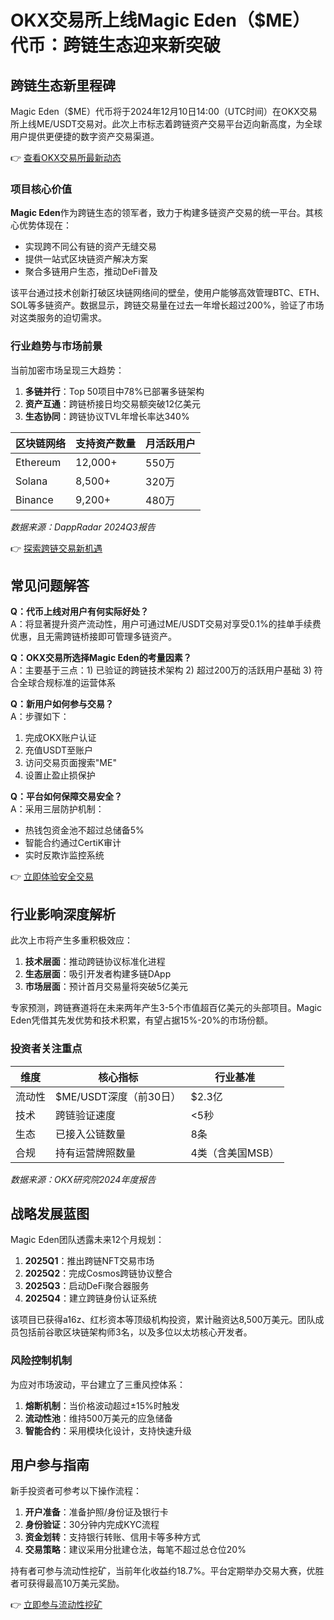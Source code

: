 # OKX交易所上线Magic Eden（$ME）代币：跨链生态迎来新突破

## 跨链生态新里程碑

Magic Eden（$ME）代币将于2024年12月10日14:00（UTC时间）在OKX交易所上线ME/USDT交易对。此次上市标志着跨链资产交易平台迈向新高度，为全球用户提供更便捷的数字资产交易渠道。

👉 [查看OKX交易所最新动态](https://bit.ly/okx_welcome)

### 项目核心价值

**Magic Eden**作为跨链生态的领军者，致力于构建多链资产交易的统一平台。其核心优势体现在：
- 实现跨不同公有链的资产无缝交易
- 提供一站式区块链资产解决方案
- 聚合多链用户生态，推动DeFi普及

该平台通过技术创新打破区块链网络间的壁垒，使用户能够高效管理BTC、ETH、SOL等多链资产。数据显示，跨链交易量在过去一年增长超过200%，验证了市场对这类服务的迫切需求。

### 行业趋势与市场前景

当前加密市场呈现三大趋势：
1. **多链并行**：Top 50项目中78%已部署多链架构
2. **资产互通**：跨链桥接日均交易额突破12亿美元
3. **生态协同**：跨链协议TVL年增长率达340%

| 区块链网络 | 支持资产数量 | 月活跃用户 |
|------------|--------------|------------|
| Ethereum   | 12,000+      | 550万      |
| Solana     | 8,500+       | 320万      |
| Binance    | 9,200+       | 480万      |

*数据来源：DappRadar 2024Q3报告*

👉 [探索跨链交易新机遇](https://bit.ly/okx_welcome)

## 常见问题解答

**Q：代币上线对用户有何实际好处？**  
A：将显著提升资产流动性，用户可通过ME/USDT交易对享受0.1%的挂单手续费优惠，且无需跨链桥接即可管理多链资产。

**Q：OKX交易所选择Magic Eden的考量因素？**  
A：主要基于三点：1) 已验证的跨链技术架构 2) 超过200万的活跃用户基础 3) 符合全球合规标准的运营体系

**Q：新用户如何参与交易？**  
A：步骤如下：  
1. 完成OKX账户认证  
2. 充值USDT至账户  
3. 访问交易页面搜索"ME"  
4. 设置止盈止损保护  

**Q：平台如何保障交易安全？**  
A：采用三层防护机制：  
- 热钱包资金池不超过总储备5%  
- 智能合约通过CertiK审计  
- 实时反欺诈监控系统

👉 [立即体验安全交易](https://bit.ly/okx_welcome)

## 行业影响深度解析

此次上市将产生多重积极效应：
1. **技术层面**：推动跨链协议标准化进程
2. **生态层面**：吸引开发者构建多链DApp
3. **市场层面**：预计首月交易量将突破5亿美元

专家预测，跨链赛道将在未来两年产生3-5个市值超百亿美元的头部项目。Magic Eden凭借其先发优势和技术积累，有望占据15%-20%的市场份额。

### 投资者关注重点

| 维度       | 核心指标                  | 行业基准       |
|------------|---------------------------|----------------|
| 流动性     | $ME/USDT深度（前30日）    | $2.3亿         |
| 技术       | 跨链验证速度              | <5秒           |
| 生态       | 已接入公链数量            | 8条            |
| 合规       | 持有运营牌照数量          | 4类（含美国MSB）|

*数据来源：OKX研究院2024年度报告*

## 战略发展蓝图

Magic Eden团队透露未来12个月规划：
1. **2025Q1**：推出跨链NFT交易市场
2. **2025Q2**：完成Cosmos跨链协议整合
3. **2025Q3**：启动DeFi聚合器服务
4. **2025Q4**：建立跨链身份认证系统

该项目已获得a16z、红杉资本等顶级机构投资，累计融资达8,500万美元。团队成员包括前谷歌区块链架构师3名，以及多位以太坊核心开发者。

### 风险控制机制

为应对市场波动，平台建立了三重风控体系：
1. **熔断机制**：当价格波动超过±15%时触发
2. **流动性池**：维持500万美元的应急储备
3. **智能合约**：采用模块化设计，支持快速升级

## 用户参与指南

新手投资者可参考以下操作流程：
1. **开户准备**：准备护照/身份证及银行卡
2. **身份验证**：30分钟内完成KYC流程
3. **资金划转**：支持银行转账、信用卡等多种方式
4. **交易策略**：建议采用分批建仓法，每笔不超过总仓位20%

持有者可参与流动性挖矿，当前年化收益约18.7%。平台定期举办交易大赛，优胜者可获得最高10万美元奖励。

👉 [立即参与流动性挖矿](https://bit.ly/okx_welcome)